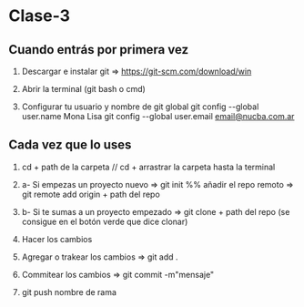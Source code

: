 # Clase-3

## Cuando entrás por primera vez

1. Descargar e instalar git => https://git-scm.com/download/win

2. Abrir la terminal (git bash o cmd)

3. Configurar tu usuario y nombre de git global
git config --global user.name Mona Lisa
git config --global user.email email@nucba.com.ar

## Cada vez que lo uses

1. cd + path de la carpeta // cd + arrastrar la carpeta hasta la terminal

2. a- Si empezas un proyecto nuevo => git init %% añadir el repo remoto => git remote add origin + path del repo

2. b- Si te sumas a un proyecto empezado => git clone + path del repo (se consigue en el botón verde que dice clonar)

3. Hacer los cambios

4. Agregar o trakear los cambios => git add .

5. Commitear los cambios => git commit -m"mensaje"

6. git push nombre de rama





